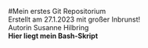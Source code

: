 #Mein erstes Git Repositorium  
Erstellt am 27.1.2023 mit großer Inbrunst!  
Autorin Susanne Hilbring  
**Hier liegt mein Bash-Skript**

